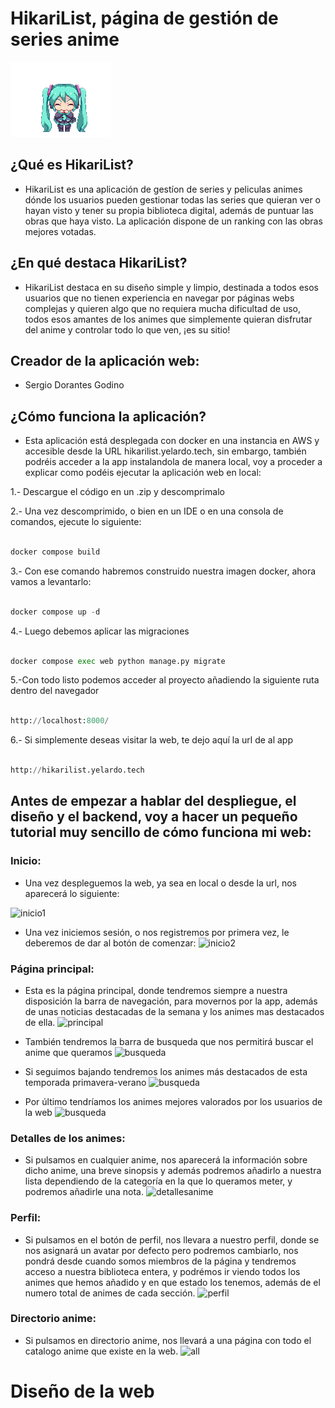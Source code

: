# HikariList, página de gestión de series anime

![miku](imagenes/47tj.gif)

## ¿Qué es HikariList?
- HikariList es una aplicación de gestíon de series y peliculas animes dónde los usuarios pueden gestionar todas las series que quieran ver o hayan visto y tener su propia biblioteca digital, además de puntuar las obras que haya visto. La aplicación dispone de un ranking con las obras mejores votadas.

## ¿En qué destaca HikariList?
- HikariList destaca en su diseño simple y limpio, destinada a todos esos usuarios que no tienen experiencia en navegar por páginas webs complejas y quieren algo que no requiera mucha dificultad de uso, todos esos amantes de los animes que simplemente quieran disfrutar del anime y controlar todo lo que ven, ¡es su sitio!

## Creador de la aplicación web:
- Sergio Dorantes Godino

## ¿Cómo funciona la aplicación?
- Esta aplicación está desplegada con docker en una instancia en AWS y accesible desde la URL hikarilist.yelardo.tech, sin embargo, también podréis acceder a la app instalandola de manera local, voy a proceder a explicar como podéis ejecutar la aplicación web en local:

 1.- Descargue el código en un .zip y descomprimalo
 
 2.- Una vez descomprimido, o bien en un IDE o en una consola de comandos, ejecute lo siguiente:
 ```python

docker compose build

````
3.- Con ese comando habremos construido nuestra imagen docker, ahora vamos a levantarlo: 
```python

docker compose up -d

````
4.- Luego debemos aplicar las migraciones 
```python

docker compose exec web python manage.py migrate

````
5.-Con todo listo podemos acceder al proyecto añadiendo la siguiente ruta dentro del navegador
```python

http://localhost:8000/

````
6.- Si simplemente deseas visitar la web, te dejo aquí la url de al app
```python

http://hikarilist.yelardo.tech

````
## Antes de empezar a hablar del despliegue, el diseño y el backend, voy a hacer un pequeño tutorial muy sencillo de cómo funciona mi web: 

### Inicio:
- Una vez despleguemos la web, ya sea en local o desde la url, nos aparecerá lo siguiente:

![inicio1](imagenes/inicio.PNG)


- Una vez iniciemos sesión, o nos registremos por primera vez, le deberemos de dar al botón de comenzar:
![inicio2](imagenes/Captura.PNG)


### Página principal:
 - Esta es la página principal, donde tendremos siempre a nuestra disposición la barra de navegación, para movernos por la app, además de unas noticias destacadas de la semana y los animes mas destacados de ella.
![principal](imagenes/principal.PNG)


 - También tendremos la barra de busqueda que nos permitirá buscar el anime que queramos 
![busqueda](imagenes/buscador.PNG)

- Si seguimos bajando tendremos los animes más destacados de esta temporada primavera-verano
![busqueda](imagenes/emision.PNG)

- Por último tendríamos los animes mejores valorados por los usuarios de la web
![busqueda](imagenes/mejoresvalorados.PNG)

### Detalles de los animes:

- Si pulsamos en cualquier anime, nos aparecerá la información sobre dicho anime, una breve sinopsis y además podremos añadirlo a nuestra lista dependiendo de la categoría en la que lo queramos meter, y podremos añadirle una nota.
 ![detallesanime](imagenes/detallesanime.PNG)

### Perfil:

- Si pulsamos en el botón de perfil, nos llevara a nuestro perfil, donde se nos asignará un avatar por defecto pero podremos cambiarlo, nos pondrá desde cuando somos miembros de la página y tendremos acceso a nuestra biblioteca entera, y podrémos ir viendo todos los animes que hemos añadido y en que estado los tenemos, además de el numero total de animes de cada sección.
![perfil](imagenes/perfil.PNG)

### Directorio anime:

- Si pulsamos en directorio anime, nos llevará a una página con todo el catalogo anime que existe en la web.
 ![all](imagenes/2.PNG)

# Diseño de la web


  




  





 

 
  




